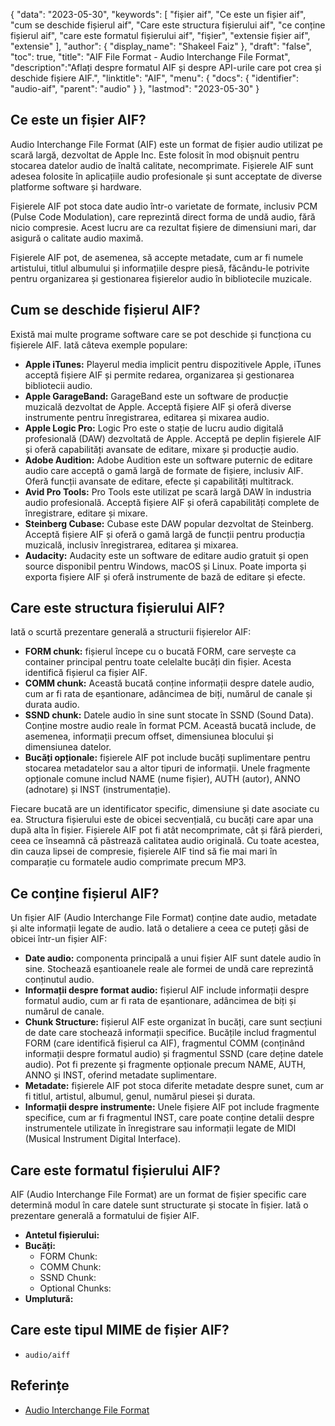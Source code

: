 {
"data": "2023-05-30",
  "keywords": [
"fișier aif",
"Ce este un fișier aif",
"cum se deschide fișierul aif",
"Care este structura fișierului aif",
"ce conține fișierul aif",
"care este formatul fișierului aif",
"fişier",
"extensie fișier aif",
"extensie"
],
  "author": {
"display_name": "Shakeel Faiz"
},
"draft": "false",
"toc": true,
"title": "AIF File Format - Audio Interchange File Format",
  "description":"Aflați despre formatul AIF și despre API-urile care pot crea și deschide fișiere AIF.",
"linktitle": "AIF",
  "menu": {
    "docs": {
      "identifier": "audio-aif",
      "parent": "audio"
}
},
"lastmod": "2023-05-30"
}

## Ce este un fișier AIF?

Audio Interchange File Format (AIF) este un format de fișier audio utilizat pe scară largă, dezvoltat de Apple Inc. Este folosit în mod obișnuit pentru stocarea datelor audio de înaltă calitate, necomprimate. Fișierele AIF sunt adesea folosite în aplicațiile audio profesionale și sunt acceptate de diverse platforme software și hardware.

Fișierele AIF pot stoca date audio într-o varietate de formate, inclusiv PCM (Pulse Code Modulation), care reprezintă direct forma de undă audio, fără nicio compresie. Acest lucru are ca rezultat fișiere de dimensiuni mari, dar asigură o calitate audio maximă.

Fișierele AIF pot, de asemenea, să accepte metadate, cum ar fi numele artistului, titlul albumului și informațiile despre piesă, făcându-le potrivite pentru organizarea și gestionarea fișierelor audio în bibliotecile muzicale.

## Cum se deschide fișierul AIF?

Există mai multe programe software care se pot deschide și funcționa cu fișierele AIF. Iată câteva exemple populare:

- **Apple iTunes:** Playerul media implicit pentru dispozitivele Apple, iTunes acceptă fișiere AIF și permite redarea, organizarea și gestionarea bibliotecii audio.
- **Apple GarageBand:** GarageBand este un software de producție muzicală dezvoltat de Apple. Acceptă fișiere AIF și oferă diverse instrumente pentru înregistrarea, editarea și mixarea audio.
- **Apple Logic Pro:** Logic Pro este o stație de lucru audio digitală profesională (DAW) dezvoltată de Apple. Acceptă pe deplin fișierele AIF și oferă capabilități avansate de editare, mixare și producție audio.
- **Adobe Audition:** Adobe Audition este un software puternic de editare audio care acceptă o gamă largă de formate de fișiere, inclusiv AIF. Oferă funcții avansate de editare, efecte și capabilități multitrack.
- **Avid Pro Tools:** Pro Tools este utilizat pe scară largă DAW în industria audio profesională. Acceptă fișiere AIF și oferă capabilități complete de înregistrare, editare și mixare.
- **Steinberg Cubase:** Cubase este DAW popular dezvoltat de Steinberg. Acceptă fișiere AIF și oferă o gamă largă de funcții pentru producția muzicală, inclusiv înregistrarea, editarea și mixarea.
- **Audacity:** Audacity este un software de editare audio gratuit și open source disponibil pentru Windows, macOS și Linux. Poate importa și exporta fișiere AIF și oferă instrumente de bază de editare și efecte.

## Care este structura fișierului AIF?

Iată o scurtă prezentare generală a structurii fișierelor AIF:

- **FORM chunk:** fișierul începe cu o bucată FORM, care servește ca container principal pentru toate celelalte bucăți din fișier. Acesta identifică fișierul ca fișier AIF.
- **COMM chunk:** Această bucată conține informații despre datele audio, cum ar fi rata de eșantionare, adâncimea de biți, numărul de canale și durata audio.
- **SSND chunk:** Datele audio în sine sunt stocate în SSND (Sound Data). Conține mostre audio reale în format PCM. Această bucată include, de asemenea, informații precum offset, dimensiunea blocului și dimensiunea datelor.
- **Bucăți opționale:** fișierele AIF pot include bucăți suplimentare pentru stocarea metadatelor sau a altor tipuri de informații. Unele fragmente opționale comune includ NAME (nume fișier), AUTH (autor), ANNO (adnotare) și INST (instrumentație).

Fiecare bucată are un identificator specific, dimensiune și date asociate cu ea. Structura fișierului este de obicei secvențială, cu bucăți care apar una după alta în fișier. Fișierele AIF pot fi atât necomprimate, cât și fără pierderi, ceea ce înseamnă că păstrează calitatea audio originală. Cu toate acestea, din cauza lipsei de compresie, fișierele AIF tind să fie mai mari în comparație cu formatele audio comprimate precum MP3.

## Ce conține fișierul AIF?

Un fișier AIF (Audio Interchange File Format) conține date audio, metadate și alte informații legate de audio. Iată o detaliere a ceea ce puteți găsi de obicei într-un fișier AIF:

- **Date audio:** componenta principală a unui fișier AIF sunt datele audio în sine. Stochează eșantioanele reale ale formei de undă care reprezintă conținutul audio.
- **Informații despre format audio:** fișierul AIF include informații despre formatul audio, cum ar fi rata de eșantionare, adâncimea de biți și numărul de canale.
- **Chunk Structure:** fișierul AIF este organizat în bucăți, care sunt secțiuni de date care stochează informații specifice. Bucățile includ fragmentul FORM (care identifică fișierul ca AIF), fragmentul COMM (conținând informații despre formatul audio) și fragmentul SSND (care deține datele audio). Pot fi prezente și fragmente opționale precum NAME, AUTH, ANNO și INST, oferind metadate suplimentare.
- **Metadate:** fișierele AIF pot stoca diferite metadate despre sunet, cum ar fi titlul, artistul, albumul, genul, numărul piesei și durata.
- **Informații despre instrumente:** Unele fișiere AIF pot include fragmente specifice, cum ar fi fragmentul INST, care poate conține detalii despre instrumentele utilizate în înregistrare sau informații legate de MIDI (Musical Instrument Digital Interface).

## Care este formatul fișierului AIF?

AIF (Audio Interchange File Format) are un format de fișier specific care determină modul în care datele sunt structurate și stocate în fișier. Iată o prezentare generală a formatului de fișier AIF.

- **Antetul fișierului:**
- **Bucăți:**
  - FORM Chunk:
  - COMM Chunk:
  - SSND Chunk:
  - Optional Chunks:
- **Umplutură:**

## Care este tipul MIME de fișier AIF?

- `audio/aiff`

## Referințe
* [Audio Interchange File Format](https://en.wikipedia.org/wiki/Audio_Interchange_File_Format)

